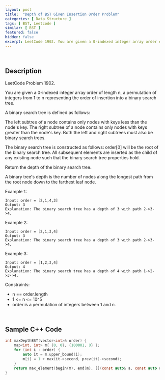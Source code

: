 ```yaml
---
layout: post
title:  "Depth of BST Given Insertion Order Problem"
categories: [ Data Structure ]
tags: [ BST, Leetcode ]
similar: [ BST ]
featured: false
hidden: false
excerpt: LeetCode 1902. You are given a 0-indexed integer array order of length n, a permutation of integers from 1 to n representing the order of insertion into a binary search tree.
---
```


<br />

## Description

LeetCode Problem 1902. 

You are given a 0-indexed integer array order of length n, a permutation of integers from 1 to n representing the order of insertion into a binary search tree.

A binary search tree is defined as follows:

The left subtree of a node contains only nodes with keys less than the node's key.
The right subtree of a node contains only nodes with keys greater than the node's key.
Both the left and right subtrees must also be binary search trees.

The binary search tree is constructed as follows: order[0] will be the root of the binary search tree.
All subsequent elements are inserted as the child of any existing node such that the binary search tree properties hold.

Return the depth of the binary search tree.

A binary tree's depth is the number of nodes along the longest path from the root node down to the farthest leaf node.

 

Example 1:
```
Input: order = [2,1,4,3]
Output: 3
Explanation: The binary search tree has a depth of 3 with path 2->3->4.
```

Example 2:
```
Input: order = [2,1,3,4]
Output: 3
Explanation: The binary search tree has a depth of 3 with path 2->3->4.
```

Example 3:
```
Input: order = [1,2,3,4]
Output: 4
Explanation: The binary search tree has a depth of 4 with path 1->2->3->4.
``` 

Constraints:

* n == order.length
* 1 <= n <= 10^5
* order is a permutation of integers between 1 and n.

<br />

## Sample C++ Code



```c
int maxDepthBST(vector<int>& order) {
    map<int, int> m{ {0, 0}, {100001, 0} };
    for (int i : order) {
        auto it = m.upper_bound(i);
        m[i] = 1 + max(it->second, prev(it)->second);
    }
    return max_element(begin(m), end(m), [](const auto& a, const auto &b){ return a.second < b.second; })->second;
}
```
